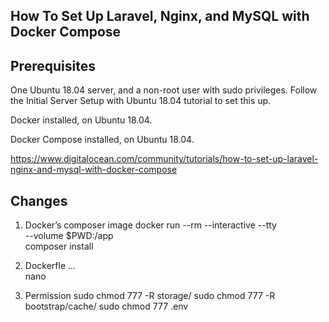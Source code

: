 ## How To Set Up Laravel, Nginx, and MySQL with Docker Compose

## Prerequisites 

One Ubuntu 18.04 server, and a non-root user with sudo privileges. Follow the Initial Server Setup with Ubuntu 18.04 tutorial to set this up.

Docker installed, on Ubuntu 18.04.

Docker Compose installed, on Ubuntu 18.04.

https://www.digitalocean.com/community/tutorials/how-to-set-up-laravel-nginx-and-mysql-with-docker-compose

## Changes 

1. Docker’s composer image 
docker run --rm --interactive --tty \
  --volume $PWD:/app \
  composer install

2. Dockerfle
... \
nano

3. Permission
sudo chmod 777 -R storage/
sudo chmod 777 -R bootstrap/cache/
sudo chmod 777 .env
